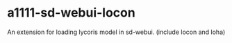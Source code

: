 # a1111-sd-webui-locon

An extension for loading lycoris model in sd-webui. (include locon and loha)
